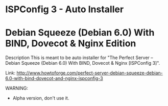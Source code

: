 ISPConfig 3 - Auto Installer
===============================================


Debian Squeeze (Debian 6.0) With BIND, Dovecot &amp; Nginx Edition
===============================================

Description
This is meant to be auto installer for "The Perfect Server – Debian Squeeze (Debian 6.0) With BIND, Dovecot &amp; Nginx [ISPConfig 3]".

Link: http://www.howtoforge.com/perfect-server-debian-squeeze-debian-6.0-with-bind-dovecot-and-nginx-ispconfig-3

WARNING:
- Alpha version, don't use it.
